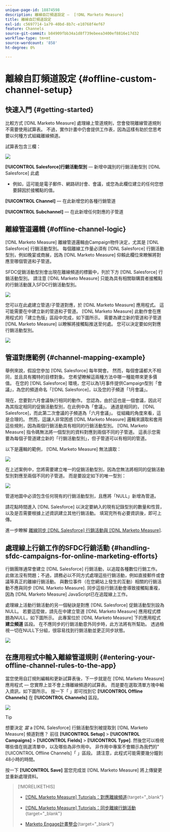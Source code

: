 ```yaml
---
unique-page-id: 18874598
description: 離線自訂頻道設定 —  [!DNL Marketo Measure]
title: 離線自訂頻道設定
exl-id: c5697714-1a79-40bd-8b7c-e10768f4ef67
feature: Channels
source-git-commit: b84909fbb34a1d8f739ebeea3400ef8816e17d32
workflow-type: tm+mt
source-wordcount: '858'
ht-degree: 0%

---
```


# 離線自訂頻道設定 {#offline-custom-channel-setup}

## 快速入門 {#getting-started}

比較方式 [!DNL Marketo Measure] 處理線上管道規則，您會發現離線管道規則不需要使用試算表。 不過，實作計畫中仍會提供工作表，因為這樣有助於您思考要以何種方式組織離線頻道。

試算表包含三欄：

![](assets/1-2.png)

**[!UICONTROL Salesforce]行銷活動型別**  — 新增中識別的行銷活動型別 [!DNL Salesforce] 此處

* 例如，這可能是電子郵件、網路研討會、會議，或您為此欄位建立的任何您想要歸因於接觸點的值。

**[!UICONTROL Channel]**  — 在此新增您的各種行銷管道

**[!UICONTROL Subchannel]**  — 在此新增任何對應的子管道

## 離線管道邏輯 {#offline-channel-logic}

[!DNL Marketo Measure] 離線管道邏輯由Campaign物件決定，尤其是 [!DNL Salesforce] 行銷活動型別。 每個離線工作量必須有 [!DNL Salesforce] 行銷活動型別，例如晚宴或商展，因為 [!DNL Marketo Measure] 仰賴此欄位來瞭解將對應至哪個管道和子管道。

SFDC促銷活動型別會出現在離線頻道的標籤中，列於下方 [!DNL Salesforce] 行銷活動型別。 請注意 [!DNL Marketo Measure] 只能為具有相關聯購買者接觸點的行銷活動匯入SFDC行銷活動型別。

![](assets/2-2.png)

您可以在此處建立管道/子管道對應，於 [!DNL Marketo Measure] 應用程式。 這可能需要在中建立新的管道和子管道。 [!DNL Marketo Measure] 此動作會在應用程式的「建立色版」區段中完成，如下圖所示。 需要為建立新的管道和子管道 [!DNL Marketo Measure] 以瞭解將接觸點推送至何處。 您可以決定要如何對應行銷活動型別。

![](assets/3-2.png)

## 管道對應範例 {#channel-mapping-example}

舉例來說，假設您參加 [!DNL Salesforce] 每年開會。 然而，每個會議都大不相同，並且具有獨特的目標對象。 您希望瞭解這兩種方法中哪一種能帶來更多價值。 在您的 [!DNL Salesforce] 環境，您可以為1月事件提供Campaign型別「會議」，為您的頻道命名「[!DNL Salesforce]，以及您的子頻道「1月會議」。

現在，您要對六月會議執行相同的動作。 您認為，由於這也是一個會議，因此可為其指定相同的促銷活動型別，在此例中為「會議」。 通道是相同的， [!DNL Salesforce]，而此第二次會議的子頻道為「六月會議」。 從組織的角度來看，這是合理的。 然而，這讓人非常困惑 [!DNL Marketo Measure] 邏輯來讀取和套用這些規則，因為兩個行銷活動具有相同的行銷活動型別。 [!DNL Marketo Measure] 指令碼無法將一個型別的資料對應到兩個不同的子管道。 這表示您需要為每個子管道建立新的「行銷活動型別」，但子管道可以有相同的管道。

以下是邏輯的範例， [!DNL Marketo Measure] 無法讀取：

![](assets/4-2.png)

在上述案例中，您將需要建立唯一的促銷活動型別，因為您無法將相同的促銷活動型別對應至兩個不同的子管道。 而是要設定如下的唯一型別：

![](assets/5-2.png)

管道地圖中必須包含任何現有的行銷活動型別，且應將「NULL」新增為管道。

請花點時間進入 [!DNL Salesforce] 以決定要納入的現有記錄型別的數量和性質，以及是否需要根據上述資訊建立其他行銷活動。 填寫完所有必要資訊後，即可上傳。

進一步瞭解 [離線同步 [!DNL Salesforce] 行銷活動與 [!DNL Marketo Measure]](/help/channel-tracking-and-setup/offline-channels/legacy-processes/syncing-offline-campaigns.md).

## 處理線上行銷工作的SFDC行銷活動 {#handling-sfdc-campaigns-for-online-marketing-efforts}

行銷團隊通常會建立 [!DNL Salesforce] 行銷活動，以追蹤各種數位行銷工作。 此做法沒有問題；不過，請務必以不同方式處理這些行銷活動，例如直接郵件或會議等真正的離線行銷活動。 與數位事件（在您網站上發生的互動）相關的行銷活動不應與同步 [!DNL Marketo Measure]. 同步這些行銷活動會導致接觸點重複，因為 [!DNL Marketo Measure] JavaScript已在追蹤線上工作。

處理線上活動行銷活動的另一個秘訣是對應 [!DNL Salesforce] 促銷活動型別設為NULL。 若要這麼做，請先在中建立管道 [!DNL Marketo Measure] 應用程式標題為NULL，如下圖所示。 此專案位於 [!DNL Marketo Measure] 下的應用程式 **建立頻道** 區段。 在不應同步的行銷活動意外同步時，此方法將有所幫助。 透過檢視一切在NULL下分組，很容易找到行銷活動並更正同步狀態。

![](assets/6-2.png)

## 在應用程式中輸入離線管道規則 {#entering-your-offline-channel-rules-to-the-app}

當您使用自訂規則編輯和更新試算表後，下一步就是在 [!DNL Marketo Measure] 應用程式 — 您實際上並不會上傳離線頻道的試算表。 而是要在選取清單方塊中輸入資訊，如下圖所示。 按一下「 」即可找到它 **[!UICONTROL Offline Channels]** 在 **[!UICONTROL Channels]** 區段。

![](assets/7-2.png)

>[!TIP]
>
>想要決定 _當_ a [!DNL Salesforce] 行銷活動型別被提取到 [!DNL Marketo Measure] 頻道對應？ 前往 **[!UICONTROL Setup]** > **[!UICONTROL Campaigns]** > **[!UICONTROL Fields]** > **[!UICONTROL Type]**. 然後您可以檢視哪些值在挑選清單中，以及哪些為非作用中。 非作用中專案不會顯示為我們的&quot;[!UICONTROL Offline Channels]「 」區段。 請注意，此程式可能需要幾分鐘到48小時的時間。

按一下 **[!UICONTROL Save]** 當您完成並 [!DNL Marketo Measure] 將上傳變更並重新處理資料。

>[!MORELIKETHIS]
>
>* [[!DNL Marketo Measure] Tutorials：對應離線頻道](https://experienceleague.adobe.com/en/docs/marketo-measure-learn/tutorials/onboarding/marketo-measure-salesforce/mapping-offline-channels){target="_blank"}
>
>* [[!DNL Marketo Measure] Tutorials：同步離線行銷活動](https://experienceleague.adobe.com/en/docs/marketo-measure-learn/tutorials/onboarding/marketo-measure-salesforce/syncing-offline-campaigns){target="_blank"}
>
>* [Marketo Engage計畫整合](/help/marketo-measure-and-marketo/marketo-measure-integrations-with-marketo/marketo-engage-programs-integration.md#channel-mapping){target="_blank"}
